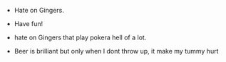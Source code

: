 - Hate on Gingers.
- Have fun!

- hate on Gingers that play pokera hell of a lot.

- Beer is brilliant but only when I dont throw up, it make my  tummy hurt

